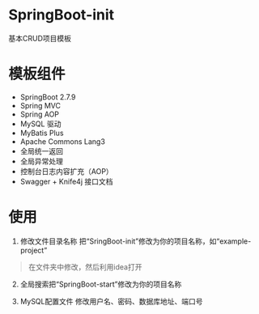 # SpringBoot-init
基本CRUD项目模板

# 模板组件
- SpringBoot 2.7.9
- Spring MVC
- Spring AOP
- MySQL 驱动
- MyBatis Plus
- Apache Commons Lang3
- 全局统一返回
- 全局异常处理
- 控制台日志内容扩充（AOP）
- Swagger + Knife4j 接口文档

# 使用
1. 修改文件目录名称
把“SringBoot-init”修改为你的项目名称，如“example-project”
> 在文件夹中修改，然后利用idea打开

2. 全局搜索把“SpringBoot-start”修改为你的项目名称

3. MySQL配置文件
修改用户名、密码、数据库地址、端口号
